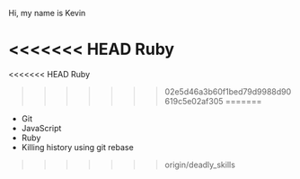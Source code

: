 Hi, my name is Kevin

<<<<<<< HEAD
Ruby
=======

<<<<<<< HEAD
Ruby
>>>>>>> 02e5d46a3b60f1bed79d9988d90619c5e02af305
=======
* Git
* JavaScript
* Ruby
* Killing history using git rebase
>>>>>>> origin/deadly_skills
